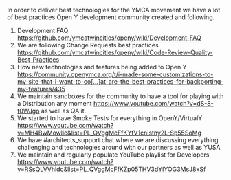 In order to deliver best technologies for the YMCA movement we have a lot of best practices Open Y development community created and following.


1. Development FAQ https://github.com/ymcatwincities/openy/wiki/Development-FAQ
1. We are following Change Requests best practices https://github.com/ymcatwincities/openy/wiki/Code-Review-Quality-Best-Practices
1. How new technologies and features being added to Open Y https://community.openymca.org/t/i-made-some-customizations-to-my-site-that-i-want-to-co[…]at-are-the-best-practices-for-backporting-my-features/435
1. We maintain sandboxes for the community to have a tool for playing with a Distribution any moment https://www.youtube.com/watch?v=dS-8-t0WJgo as well as QA it.
1. We started to have Smoke Tests for everything in OpenY/VirtualY https://www.youtube.com/watch?v=MH4BwMowlic&list=PL_QVggMcFfKYfV1cnistny2L-Sp55SoMg
1. We have #architects_support chat where we are discussing everything challenging and technologies around with our partners as well as YUSA
1. We maintain and regularly populate YouTube playlist for Developers https://www.youtube.com/watch?v=RSsQLVVhldc&list=PL_QVggMcFfKZp05THV3dYlYOG3MsJ8xSf